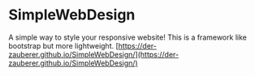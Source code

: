 # SimpleWebDesign

A simple way to style your responsive website! This is a framework like bootstrap but more lightweight. [https://der-zauberer.github.io/SimpleWebDesign/](https://der-zauberer.github.io/SimpleWebDesign/)